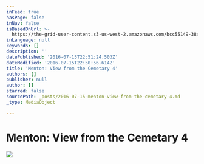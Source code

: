 ```yaml
---
inFeed: true
hasPage: false
inNav: false
isBasedOnUrl: >-
  https://the-grid-user-content.s3-us-west-2.amazonaws.com/bcc55149-38a6-49d6-a338-3de5dd679cd4.jpg
inLanguage: null
keywords: []
description: ''
datePublished: '2016-07-15T22:51:24.503Z'
dateModified: '2016-07-15T22:50:56.614Z'
title: 'Menton: View from the Cemetary 4'
authors: []
publisher: null
author: []
starred: false
sourcePath: _posts/2016-07-15-menton-view-from-the-cemetary-4.md
_type: MediaObject

---
```

# Menton: View from the Cemetary 4
![](https://the-grid-user-content.s3-us-west-2.amazonaws.com/bcc55149-38a6-49d6-a338-3de5dd679cd4.jpg)
